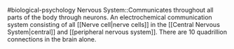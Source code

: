 #biological-psychology 
Nervous System::Communicates throughout all parts of the body through neurons. An electrochemical communication system consisting of all [[Nerve cell|nerve cells]] in the [[Central Nervous System|central]] and [[peripheral nervous system]]. There are 10 quadrillion connections in the brain alone. 
